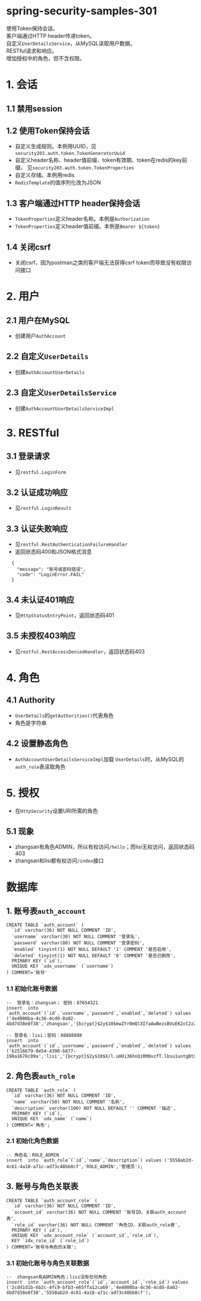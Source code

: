 # spring-security-samples-301
使用Token保持会话。  
客户端通过HTTP header传递token。  
自定义`UserDetailsService`，从MySQL读取用户数据。  
RESTful请求和响应。  
增加授权中的角色，但不含权限。

# 1. 会话
## 1.1 禁用session

## 1.2 使用Token保持会话
  - 自定义生成规则。本例用UUID，见`security203.auth.token.TokenGeneratorUuid`
  - 自定义header名称、header值前缀、token有效期、token在redis的key前缀， 见`security203.auth.token.TokenProperties`
  - 自定义存储。本例用redis
  - `RedisTemplate`的值序列化改为JSON

## 1.3 客户端通过HTTP header保持会话
  - `TokenProperties`定义header名称。本例是`Authorization`
  - `TokenProperties`定义header值前缀。本例是`Bearer ${token}`

## 1.4 关闭csrf
  - 关闭csrf，因为postman之类的客户端无法获得csrf token而导致没有权限访问接口

# 2. 用户
## 2.1 用户在MySQL
  - 创建用户`AuthAccount`

## 2.2 自定义`UserDetails`
  - 创建`AuthAccountUserDetails`

## 2.3 自定义`UserDetailsService`
  - 创建`AuthAccountUserDetailsServiceImpl`

# 3. RESTful
## 3.1 登录请求
  - 见`restful.LoginForm`

## 3.2 认证成功响应
  - 见`restful.LoginResult`

## 3.3 认证失败响应
  - 见`restful.RestAuthenticationFailureHandler`
  - 返回状态码400和JSON格式消息
```
  {
    "message": "账号或密码错误",
    "code": "LoginError.FAIL"
  }
```

## 3.4 未认证401响应
  - 见`HttpStatusEntryPoint`，返回状态码401

## 3.5 未授权403响应
  - 见`restful.RestAccessDeniedHandler`，返回状态码403

# 4. 角色
## 4.1 Authority
  - `UserDetails`的`getAuthorities()`代表角色
  - 角色是字符串

## 4.2 设置静态角色
  - `AuthAccountUserDetailsServiceImpl`加载 `UserDetails`时，从MySQL的`auth_role`表读取角色

# 5. 授权
  - 在`HttpSecurity`设置URI所需的角色

## 5.1 现象
  - zhangsan有角色ADMIN，所以有权访问`/hello`；而lisi无权访问，返回状态码403
  - zhangsan和lisi都有权访问`/index`接口

# 数据库
## 1. 账号表`auth_account`
```
CREATE TABLE `auth_account` (
  `id` varchar(36) NOT NULL COMMENT 'ID',
  `username` varchar(30) NOT NULL COMMENT '登录名',
  `password` varchar(80) NOT NULL COMMENT '登录密码',
  `enabled` tinyint(1) NOT NULL DEFAULT '1' COMMENT '是否启用',
  `deleted` tinyint(1) NOT NULL DEFAULT '0' COMMENT '是否已删除',
  PRIMARY KEY (`id`),
  UNIQUE KEY `udx_username` (`username`)
) COMMENT='账号'
```

### 1.1 初始化账号数据
```
--  登录名：zhangsan； 密码：87654321
insert  into `auth_account`(`id`,`username`,`password`,`enabled`,`deleted`) values
('4e4000ba-4c36-4cd0-8a02-4bd7d38e8f38','zhangsan','{bcrypt}$2y$10$mwZYr0mQlXIfaAwBezsBVuEK2cC2zZjJzWGhd.m0dX1iTHDusd3u6',1,0);

-- 登录名：lisi；密码：88888888
insert  into `auth_account`(`id`,`username`,`password`,`enabled`,`deleted`) values
('b2516679-0e54-4390-b877-198a1678c09a','lisi','{bcrypt}$2y$10$X/l.uHOi36hnQiRM0xzfT.lbsu1untgBtXg3CAsMlhcGZtfetpnru',1,0);
```

## 2. 角色表`auth_role`
```
CREATE TABLE `auth_role` (
  `id` varchar(36) NOT NULL COMMENT 'ID',
  `name` varchar(50) NOT NULL COMMENT '名称',
  `description` varchar(100) NOT NULL DEFAULT '' COMMENT '描述',
  PRIMARY KEY (`id`),
  UNIQUE KEY `udx_name` (`name`)
) COMMENT='角色';

```

### 2.1 初始化角色数据
```
-- 角色名：ROLE_ADMIN
insert  into `auth_role`(`id`,`name`,`description`) values ('5558ab2d-4c61-4a18-a71c-ad73c48bb8cf','ROLE_ADMIN','管理员');
```

## 3. 账号与角色关联表
```
CREATE TABLE `auth_account_role` (
  `id` varchar(36) NOT NULL COMMENT 'ID',
  `account_id` varchar(36) NOT NULL COMMENT '账号ID，关联auth_account表',
  `role_id` varchar(36) NOT NULL COMMENT '角色ID，关联auth_role表',
  PRIMARY KEY (`id`),
  UNIQUE KEY `udx_account_role` (`account_id`,`role_id`),
  KEY `idx_role_id` (`role_id`)
) COMMENT='账号与角色的关联';
```

### 3.1 初始化账号与角色关联数据
```
--  zhangsan有ADMIN角色；lisi没有任何角色
insert  into `auth_account_role`(`id`,`account_id`,`role_id`) values 
('2cdd1d1b-6b2c-4fc9-bfb3-e65ffa12ca69','4e4000ba-4c36-4cd0-8a02-4bd7d38e8f38','5558ab2d-4c61-4a18-a71c-ad73c48bb8cf');
```